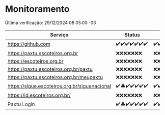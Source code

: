 # Monitoramento

Última verificação: 29/12/2024 08:05:00 -03

|Serviço|Status|Últimas 24h|
|---|---|---|
|https://github.com|<span title="2024-12-22: OK=23">✔️</span><span title="2024-12-23: OK=23">✔️</span><span title="2024-12-24: OK=23">✔️</span><span title="2024-12-25: OK=23">✔️</span><span title="2024-12-26: OK=23">✔️</span><span title="2024-12-27: OK=23">✔️</span><span title="2024-12-28: OK=10">✔️</span>|<span title="28/12/2024 08:05:00 -03 : 200">✔️</span><span title="28/12/2024 09:13:00 -03 : 200">✔️</span><span title="28/12/2024 10:12:00 -03 : 200">✔️</span><span title="28/12/2024 11:06:00 -03 : 200">✔️</span><span title="28/12/2024 12:06:00 -03 : 200">✔️</span><span title="28/12/2024 13:08:00 -03 : 200">✔️</span><span title="28/12/2024 14:06:00 -03 : 200">✔️</span><span title="28/12/2024 15:09:00 -03 : 200">✔️</span><span title="28/12/2024 16:04:00 -03 : 200">✔️</span><span title="28/12/2024 17:08:00 -03 : 200">✔️</span><span title="28/12/2024 18:06:00 -03 : 200">✔️</span><span title="28/12/2024 19:07:00 -03 : 200">✔️</span><span title="28/12/2024 20:07:00 -03 : 200">✔️</span><span title="28/12/2024 21:44:00 -03 : 200">✔️</span><span title="28/12/2024 23:17:00 -03 : 200">✔️</span><span title="29/12/2024 00:18:00 -03 : 200">✔️</span><span title="29/12/2024 01:10:00 -03 : 200">✔️</span><span title="29/12/2024 02:07:00 -03 : 200">✔️</span><span title="29/12/2024 03:10:00 -03 : 200">✔️</span><span title="29/12/2024 04:07:00 -03 : 200">✔️</span><span title="29/12/2024 05:10:00 -03 : 200">✔️</span><span title="29/12/2024 06:07:00 -03 : 200">✔️</span><span title="29/12/2024 07:07:00 -03 : 200">✔️</span><span title="29/12/2024 08:05:00 -03 : 200">✔️</span>|
|https://paxtu.escoteiros.org.br|<span title="2024-12-22: Falhas=23">❌</span><span title="2024-12-23: Falhas=23">❌</span><span title="2024-12-24: Falhas=23">❌</span><span title="2024-12-25: Falhas=23">❌</span><span title="2024-12-26: Falhas=23">❌</span><span title="2024-12-27: Falhas=23">❌</span><span title="2024-12-28: Falhas=10">❌</span>|<span title="28/12/2024 08:05:00 -03 : 403">❌</span><span title="28/12/2024 09:13:00 -03 : 403">❌</span><span title="28/12/2024 10:12:00 -03 : 403">❌</span><span title="28/12/2024 11:06:00 -03 : 403">❌</span><span title="28/12/2024 12:06:00 -03 : 403">❌</span><span title="28/12/2024 13:08:00 -03 : 403">❌</span><span title="28/12/2024 14:06:00 -03 : 403">❌</span><span title="28/12/2024 15:09:00 -03 : 403">❌</span><span title="28/12/2024 16:04:00 -03 : 403">❌</span><span title="28/12/2024 17:08:00 -03 : 403">❌</span><span title="28/12/2024 18:06:00 -03 : 403">❌</span><span title="28/12/2024 19:07:00 -03 : 403">❌</span><span title="28/12/2024 20:07:00 -03 : 403">❌</span><span title="28/12/2024 21:44:00 -03 : 403">❌</span><span title="28/12/2024 23:17:00 -03 : 403">❌</span><span title="29/12/2024 00:18:00 -03 : 403">❌</span><span title="29/12/2024 01:10:00 -03 : 403">❌</span><span title="29/12/2024 02:07:00 -03 : 403">❌</span><span title="29/12/2024 03:10:00 -03 : 403">❌</span><span title="29/12/2024 04:07:00 -03 : 403">❌</span><span title="29/12/2024 05:10:00 -03 : 403">❌</span><span title="29/12/2024 06:07:00 -03 : 403">❌</span><span title="29/12/2024 07:07:00 -03 : 403">❌</span><span title="29/12/2024 08:05:00 -03 : 403">❌</span>|
|https://escoteiros.org.br|<span title="2024-12-22: Falhas=23">❌</span><span title="2024-12-23: Falhas=23">❌</span><span title="2024-12-24: Falhas=23">❌</span><span title="2024-12-25: Falhas=23">❌</span><span title="2024-12-26: Falhas=23">❌</span><span title="2024-12-27: Falhas=23">❌</span><span title="2024-12-28: Falhas=10">❌</span>|<span title="28/12/2024 08:05:00 -03 : 403">❌</span><span title="28/12/2024 09:13:00 -03 : 403">❌</span><span title="28/12/2024 10:12:00 -03 : 403">❌</span><span title="28/12/2024 11:06:00 -03 : 403">❌</span><span title="28/12/2024 12:06:00 -03 : 403">❌</span><span title="28/12/2024 13:08:00 -03 : 403">❌</span><span title="28/12/2024 14:06:00 -03 : 403">❌</span><span title="28/12/2024 15:09:00 -03 : 403">❌</span><span title="28/12/2024 16:04:00 -03 : 403">❌</span><span title="28/12/2024 17:08:00 -03 : 403">❌</span><span title="28/12/2024 18:06:00 -03 : 403">❌</span><span title="28/12/2024 19:07:00 -03 : 403">❌</span><span title="28/12/2024 20:07:00 -03 : 403">❌</span><span title="28/12/2024 21:44:00 -03 : 403">❌</span><span title="28/12/2024 23:17:00 -03 : 403">❌</span><span title="29/12/2024 00:18:00 -03 : 403">❌</span><span title="29/12/2024 01:10:00 -03 : 403">❌</span><span title="29/12/2024 02:07:00 -03 : 403">❌</span><span title="29/12/2024 03:11:00 -03 : 403">❌</span><span title="29/12/2024 04:07:00 -03 : 403">❌</span><span title="29/12/2024 05:10:00 -03 : 403">❌</span><span title="29/12/2024 06:07:00 -03 : 403">❌</span><span title="29/12/2024 07:07:00 -03 : 403">❌</span><span title="29/12/2024 08:05:00 -03 : 403">❌</span>|
|https://paxtu.escoteiros.org.br/paxtu|<span title="2024-12-22: Falhas=23">❌</span><span title="2024-12-23: Falhas=23">❌</span><span title="2024-12-24: Falhas=23">❌</span><span title="2024-12-25: Falhas=23">❌</span><span title="2024-12-26: Falhas=23">❌</span><span title="2024-12-27: Falhas=23">❌</span><span title="2024-12-28: Falhas=10">❌</span>|<span title="28/12/2024 08:05:00 -03 : 403">❌</span><span title="28/12/2024 09:13:00 -03 : 403">❌</span><span title="28/12/2024 10:12:00 -03 : 403">❌</span><span title="28/12/2024 11:06:00 -03 : 403">❌</span><span title="28/12/2024 12:06:00 -03 : 403">❌</span><span title="28/12/2024 13:08:00 -03 : 403">❌</span><span title="28/12/2024 14:06:00 -03 : 403">❌</span><span title="28/12/2024 15:09:00 -03 : 403">❌</span><span title="28/12/2024 16:04:00 -03 : 403">❌</span><span title="28/12/2024 17:08:00 -03 : 403">❌</span><span title="28/12/2024 18:06:00 -03 : 403">❌</span><span title="28/12/2024 19:07:00 -03 : 403">❌</span><span title="28/12/2024 20:07:00 -03 : 403">❌</span><span title="28/12/2024 21:44:00 -03 : 403">❌</span><span title="28/12/2024 23:17:00 -03 : 403">❌</span><span title="29/12/2024 00:18:00 -03 : 403">❌</span><span title="29/12/2024 01:10:00 -03 : 403">❌</span><span title="29/12/2024 02:07:00 -03 : 403">❌</span><span title="29/12/2024 03:11:00 -03 : 403">❌</span><span title="29/12/2024 04:07:00 -03 : 403">❌</span><span title="29/12/2024 05:10:00 -03 : 403">❌</span><span title="29/12/2024 06:07:00 -03 : 403">❌</span><span title="29/12/2024 07:07:00 -03 : 403">❌</span><span title="29/12/2024 08:05:00 -03 : 403">❌</span>|
|https://paxtu.escoteiros.org.br/meupaxtu|<span title="2024-12-22: Falhas=23">❌</span><span title="2024-12-23: Falhas=23">❌</span><span title="2024-12-24: Falhas=23">❌</span><span title="2024-12-25: Falhas=23">❌</span><span title="2024-12-26: Falhas=23">❌</span><span title="2024-12-27: Falhas=23">❌</span><span title="2024-12-28: Falhas=10">❌</span>|<span title="28/12/2024 08:05:00 -03 : 403">❌</span><span title="28/12/2024 09:13:00 -03 : 403">❌</span><span title="28/12/2024 10:12:00 -03 : 403">❌</span><span title="28/12/2024 11:06:00 -03 : 403">❌</span><span title="28/12/2024 12:06:00 -03 : 403">❌</span><span title="28/12/2024 13:08:00 -03 : 403">❌</span><span title="28/12/2024 14:06:00 -03 : 403">❌</span><span title="28/12/2024 15:09:00 -03 : 403">❌</span><span title="28/12/2024 16:04:00 -03 : 403">❌</span><span title="28/12/2024 17:08:00 -03 : 403">❌</span><span title="28/12/2024 18:06:00 -03 : 403">❌</span><span title="28/12/2024 19:07:00 -03 : 403">❌</span><span title="28/12/2024 20:07:00 -03 : 403">❌</span><span title="28/12/2024 21:44:00 -03 : 403">❌</span><span title="28/12/2024 23:17:00 -03 : 403">❌</span><span title="29/12/2024 00:18:00 -03 : 403">❌</span><span title="29/12/2024 01:10:00 -03 : 403">❌</span><span title="29/12/2024 02:07:00 -03 : 403">❌</span><span title="29/12/2024 03:11:00 -03 : 403">❌</span><span title="29/12/2024 04:07:00 -03 : 403">❌</span><span title="29/12/2024 05:10:00 -03 : 403">❌</span><span title="29/12/2024 06:07:00 -03 : 403">❌</span><span title="29/12/2024 07:07:00 -03 : 403">❌</span><span title="29/12/2024 08:05:00 -03 : 403">❌</span>|
|https://sigue.escoteiros.org.br/siguenacional|<span title="2024-12-22: OK=23">✔️</span><span title="2024-12-23: OK=22, Falhas=1">⚠️</span><span title="2024-12-24: OK=23">✔️</span><span title="2024-12-25: OK=23">✔️</span><span title="2024-12-26: OK=23">✔️</span><span title="2024-12-27: OK=23">✔️</span><span title="2024-12-28: OK=10">✔️</span>|<span title="28/12/2024 08:05:00 -03 : 200">✔️</span><span title="28/12/2024 09:13:00 -03 : 200">✔️</span><span title="28/12/2024 10:12:00 -03 : 200">✔️</span><span title="28/12/2024 11:06:00 -03 : 200">✔️</span><span title="28/12/2024 12:06:00 -03 : 200">✔️</span><span title="28/12/2024 13:08:00 -03 : 200">✔️</span><span title="28/12/2024 14:06:00 -03 : 200">✔️</span><span title="28/12/2024 15:09:00 -03 : 200">✔️</span><span title="28/12/2024 16:04:00 -03 : 200">✔️</span><span title="28/12/2024 17:08:00 -03 : 200">✔️</span><span title="28/12/2024 18:06:00 -03 : 200">✔️</span><span title="28/12/2024 19:07:00 -03 : 200">✔️</span><span title="28/12/2024 20:07:00 -03 : 200">✔️</span><span title="28/12/2024 21:44:00 -03 : 200">✔️</span><span title="28/12/2024 23:17:00 -03 : 200">✔️</span><span title="29/12/2024 00:18:00 -03 : 200">✔️</span><span title="29/12/2024 01:10:00 -03 : 200">✔️</span><span title="29/12/2024 02:07:00 -03 : 200">✔️</span><span title="29/12/2024 03:11:00 -03 : 200">✔️</span><span title="29/12/2024 04:07:00 -03 : 200">✔️</span><span title="29/12/2024 05:10:00 -03 : 200">✔️</span><span title="29/12/2024 06:07:00 -03 : 200">✔️</span><span title="29/12/2024 07:07:00 -03 : 200">✔️</span><span title="29/12/2024 08:05:00 -03 : 200">✔️</span>|
|https://id.escoteiros.org.br/|<span title="2024-12-22: Falhas=23">❌</span><span title="2024-12-23: Falhas=23">❌</span><span title="2024-12-24: Falhas=23">❌</span><span title="2024-12-25: Falhas=23">❌</span><span title="2024-12-26: Falhas=23">❌</span><span title="2024-12-27: Falhas=23">❌</span><span title="2024-12-28: Falhas=10">❌</span>|<span title="28/12/2024 08:05:00 -03 : 403">❌</span><span title="28/12/2024 09:13:00 -03 : 403">❌</span><span title="28/12/2024 10:12:00 -03 : 403">❌</span><span title="28/12/2024 11:06:00 -03 : 403">❌</span><span title="28/12/2024 12:06:00 -03 : 403">❌</span><span title="28/12/2024 13:08:00 -03 : 403">❌</span><span title="28/12/2024 14:06:00 -03 : 403">❌</span><span title="28/12/2024 15:09:00 -03 : 403">❌</span><span title="28/12/2024 16:04:00 -03 : 403">❌</span><span title="28/12/2024 17:08:00 -03 : 403">❌</span><span title="28/12/2024 18:06:00 -03 : 403">❌</span><span title="28/12/2024 19:07:00 -03 : 403">❌</span><span title="28/12/2024 20:07:00 -03 : 403">❌</span><span title="28/12/2024 21:44:00 -03 : 403">❌</span><span title="28/12/2024 23:17:00 -03 : 403">❌</span><span title="29/12/2024 00:18:00 -03 : 403">❌</span><span title="29/12/2024 01:10:00 -03 : 403">❌</span><span title="29/12/2024 02:07:00 -03 : 403">❌</span><span title="29/12/2024 03:11:00 -03 : 403">❌</span><span title="29/12/2024 04:07:00 -03 : 403">❌</span><span title="29/12/2024 05:10:00 -03 : 403">❌</span><span title="29/12/2024 06:07:00 -03 : 403">❌</span><span title="29/12/2024 07:07:00 -03 : 403">❌</span><span title="29/12/2024 08:05:00 -03 : 403">❌</span>|
|Paxtu Login|<span title="2024-12-22: OK=23">✔️</span><span title="2024-12-23: OK=22, Falhas=1">⚠️</span><span title="2024-12-24: OK=23">✔️</span><span title="2024-12-25: OK=23">✔️</span><span title="2024-12-26: OK=23">✔️</span><span title="2024-12-27: OK=23">✔️</span><span title="2024-12-28: OK=10">✔️</span>|<span title="28/12/2024 08:05:00 -03 : 200">✔️</span><span title="28/12/2024 09:13:00 -03 : 200">✔️</span><span title="28/12/2024 10:12:00 -03 : 200">✔️</span><span title="28/12/2024 11:06:00 -03 : 200">✔️</span><span title="28/12/2024 12:06:00 -03 : 200">✔️</span><span title="28/12/2024 13:08:00 -03 : 200">✔️</span><span title="28/12/2024 14:06:00 -03 : 200">✔️</span><span title="28/12/2024 15:09:00 -03 : 200">✔️</span><span title="28/12/2024 16:04:00 -03 : 200">✔️</span><span title="28/12/2024 17:08:00 -03 : 200">✔️</span><span title="28/12/2024 18:06:00 -03 : 200">✔️</span><span title="28/12/2024 19:07:00 -03 : 200">✔️</span><span title="28/12/2024 20:07:00 -03 : 200">✔️</span><span title="28/12/2024 21:44:00 -03 : 200">✔️</span><span title="28/12/2024 23:17:00 -03 : 200">✔️</span><span title="29/12/2024 00:18:00 -03 : 200">✔️</span><span title="29/12/2024 01:10:00 -03 : 200">✔️</span><span title="29/12/2024 02:07:00 -03 : 200">✔️</span><span title="29/12/2024 03:11:00 -03 : 200">✔️</span><span title="29/12/2024 04:07:00 -03 : 200">✔️</span><span title="29/12/2024 05:10:00 -03 : 200">✔️</span><span title="29/12/2024 06:07:00 -03 : 200">✔️</span><span title="29/12/2024 07:07:00 -03 : 200">✔️</span><span title="29/12/2024 08:05:00 -03 : 200">✔️</span>|
